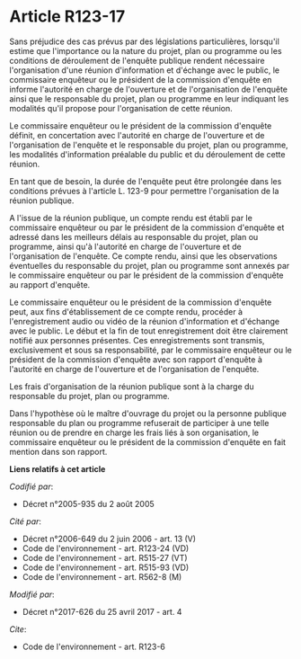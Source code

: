 # Article R123-17

Sans préjudice des cas prévus par des législations particulières, lorsqu'il estime que l'importance ou la nature du projet,
plan ou programme ou les conditions de déroulement de l'enquête publique rendent nécessaire l'organisation d'une réunion
d'information et d'échange avec le public, le commissaire enquêteur ou le président de la commission d'enquête en informe
l'autorité en charge de l'ouverture et de l'organisation de l'enquête ainsi que le responsable du projet, plan ou programme
en leur indiquant les modalités qu'il propose pour l'organisation de cette réunion.

Le commissaire enquêteur ou le président de la commission d'enquête définit, en concertation avec l'autorité en charge de
l'ouverture et de l'organisation de l'enquête et le responsable du projet, plan ou programme, les modalités d'information
préalable du public et du déroulement de cette réunion.

En tant que de besoin, la durée de l'enquête peut être prolongée dans les conditions prévues à l'article L. 123-9 pour
permettre l'organisation de la réunion publique.

A l'issue de la réunion publique, un compte rendu est établi par le commissaire enquêteur ou par le président de la
commission d'enquête et adressé dans les meilleurs délais au responsable du projet, plan ou programme, ainsi qu'à l'autorité
en charge de l'ouverture et de l'organisation de l'enquête. Ce compte rendu, ainsi que les observations éventuelles du
responsable du projet, plan ou programme sont annexés par le commissaire enquêteur ou par le président de la commission
d'enquête au rapport d'enquête.

Le commissaire enquêteur ou le président de la commission d'enquête peut, aux fins d'établissement de ce compte rendu,
procéder à l'enregistrement audio ou vidéo de la réunion d'information et d'échange avec le public. Le début et la fin de
tout enregistrement doit être clairement notifié aux personnes présentes. Ces enregistrements sont transmis, exclusivement et
sous sa responsabilité, par le commissaire enquêteur ou le président de la commission d'enquête avec son rapport d'enquête à
l'autorité en charge de l'ouverture et de l'organisation de l'enquête.

Les frais d'organisation de la réunion publique sont à la charge du responsable du projet, plan ou programme.

Dans l'hypothèse où le maître d'ouvrage du projet ou la personne publique responsable du plan ou programme refuserait de
participer à une telle réunion ou de prendre en charge les frais liés à son organisation, le commissaire enquêteur ou le
président de la commission d'enquête en fait mention dans son rapport.

**Liens relatifs à cet article**

_Codifié par_:

  - Décret n°2005-935 du 2 août 2005

_Cité par_:

  - Décret n°2006-649 du 2 juin 2006 - art. 13 (V)
  - Code de l'environnement - art. R123-24 (VD)
  - Code de l'environnement - art. R515-27 (VT)
  - Code de l'environnement - art. R515-93 (VD)
  - Code de l'environnement - art. R562-8 (M)

_Modifié par_:

  - Décret n°2017-626 du 25 avril 2017 - art. 4

_Cite_:

  - Code de l'environnement - art. R123-6
